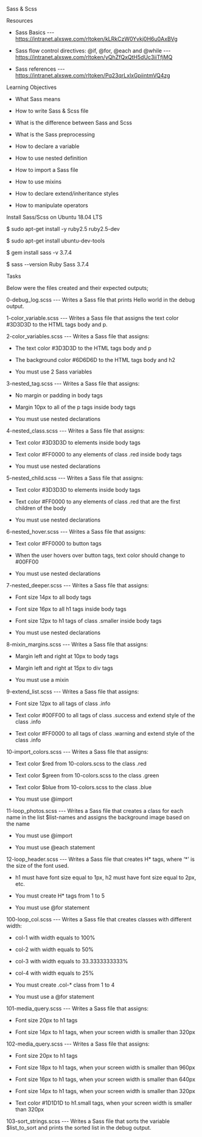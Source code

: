 Sass & Scss

Resources

+ Sass Basics --- https://intranet.alxswe.com/rltoken/kLRkCzW0Yvkj0H6u0AxBVg

+ Sass flow control directives: @if, @for, @each and @while --- https://intranet.alxswe.com/rltoken/yQhZfQxQtH5dUc3iiTfjMQ

+ Sass references --- https://intranet.alxswe.com/rltoken/Pq23qrLxlxGpiintmVQ4zg

Learning Objectives

+ What Sass means

+ How to write Sass & Scss file

+ What is the difference between Sass and Scss

+ What is the Sass preprocessing

+ How to declare a variable

+ How to use nested definition

+ How to import a Sass file

+ How to use mixins

+ How to declare extend/inheritance styles

+ How to manipulate operators


Install Sass/Scss on Ubuntu 18.04 LTS

$ sudo apt-get install -y ruby2.5 ruby2.5-dev

$ sudo apt-get install ubuntu-dev-tools

$ gem install sass -v 3.7.4

$ sass --version
Ruby Sass 3.7.4


Tasks

Below were the files created and their expected outputs;

0-debug_log.scss --- Writes a Sass file that prints Hello world in the debug output.

1-color_variable.scss --- Writes a Sass file that assigns the text color #3D3D3D to the HTML tags body and p.

2-color_variables.scss --- Writes  a Sass file that assigns:

* The text color #3D3D3D to the HTML tags body and p

* The background color #6D6D6D to the HTML tags body and h2

* You must use 2 Sass variables

3-nested_tag.scss --- Writes a Sass file that assigns:

* No margin or padding in body tags

* Margin 10px to all of the p tags inside body tags

* You must use nested declarations

4-nested_class.scss --- Writes a Sass file that assigns:

* Text color #3D3D3D to elements inside body tags

* Text color #FF0000 to any elements of class .red inside body tags

* You must use nested declarations

5-nested_child.scss --- Writes a Sass file that assigns:

* Text color #3D3D3D to elements inside body tags

* Text color #FF0000 to any elements of class .red that are the first children of the body

* You must use nested declarations

6-nested_hover.scss --- Writes a Sass file that assigns:

* Text color #FF0000 to button tags

* When the user hovers over button tags, text color should change to #00FF00

* You must use nested declarations

7-nested_deeper.scss --- Writes a Sass file that assigns:

* Font size 14px to all body tags

* Font size 16px to all h1 tags inside body tags

* Font size 12px to h1 tags of class .smaller inside body tags

* You must use nested declarations

8-mixin_margins.scss --- Writes a Sass file that assigns:

* Margin left and right at 10px to body tags

* Margin left and right at 15px to div tags

* You must use a mixin

9-extend_list.scss --- Writes a Sass file that assigns:

* Font size 12px to all tags of class .info

* Text color #00FF00 to all tags of class .success and extend style of the class .info

* Text color #FF0000 to all tags of class .warning and extend style of the class .info

10-import_colors.scss --- Writes  a Sass file that assigns:

* Text color $red from 10-colors.scss to the class .red

* Text color $green from 10-colors.scss to the class .green

* Text color $blue from 10-colors.scss to the class .blue

* You must use @import

11-loop_photos.scss --- Writes a Sass file that creates a class for each name in the list $list-names and assigns the background image based on the name

* You must use @import

* You must use @each statement

12-loop_header.scss --- Writes a Sass file that creates H* tags, where ‘*’ is the size of the font used.

* h1 must have font size equal to 1px, h2 must have font size equal to 2px, etc.

* You must create H* tags from 1 to 5

* You must use @for statement

100-loop_col.scss --- Writes a Sass file that creates classes with different width:

* col-1 with width equals to 100%

* col-2 with width equals to 50%

* col-3 with width equals to 33.3333333333%

* col-4 with width equals to 25%

* You must create .col-* class from 1 to 4

* You must use a @for statement

101-media_query.scss --- Writes a Sass file that assigns:

* Font size 20px to h1 tags

* Font size 14px to h1 tags, when your screen width is smaller than 320px

102-media_query.scss --- Writes a Sass file that assigns:

* Font size 20px to h1 tags

* Font size 18px to h1 tags, when your screen width is smaller than 960px

* Font size 16px to h1 tags, when your screen width is smaller than 640px

* Font size 14px to h1 tags, when your screen width is smaller than 320px

* Text color #1D1D1D to h1.small tags, when your screen width is smaller than 320px

103-sort_strings.scss --- Writes a Sass file that sorts the variable $list_to_sort and prints the sorted list in the debug output.
